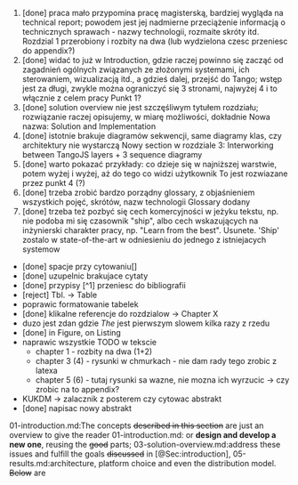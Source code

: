 1. [done] praca mało przypomina pracę magisterską, bardziej wygląda na technical report; powodem jest jej nadmierne przeciążenie informacją o technicznych sprawach - nazwy technologii, rozmaite skróty itd.
   Rozdzial 1 przerobiony i rozbity na dwa (lub wydzielona czesc przeniesc do appendix?)
2. [done] widać to już w Introduction, gdzie raczej powinno się zacząć od zagadnień ogólnych związanych ze złożonymi systemami, ich sterowaniem, wizualizacją itd., a gdzieś dalej, przejść do Tango; wstęp jest za długi, zwykle można ograniczyć się 3 stronami, najwyżej 4 i to włącznie z celem pracy
    Punkt 1?
3. [done] solution overview nie jest szczęśliwym tytułem rozdziału; rozwiązanie raczej opisujemy, w miarę możliwości, dokładnie
   Nowa nazwa: Solution and Implementation
4. [done] istotnie brakuje diagramów sekwencji, same diagramy klas, czy architektury nie wystarczą
   Nowy section w rozdziale 3: Interworking between TangoJS layers + 3 sequence diagramy
5. [done] warto pokazać przykłady: co dzieje się w najniższej warstwie, potem wyżej i wyżej, aż do tego co widzi użytkownik
   To jest rozwiazane przez punkt 4 (?)
6. [done] trzeba zrobić bardzo porządny glossary, z objaśnieniem wszystkich pojęć, skrótów, nazw technologii
   Glossary dodany
7. [done] trzeba też pozbyć się cech komercyjności w jeżyku tekstu, np. nie podoba mi się czasownik "ship", albo cech wskazujących na inżynierski charakter pracy, np. "Learn from the best".
   Usunete. 'Ship' zostalo w state-of-the-art w odniesieniu do jednego z istniejacych systemow

* [done] spacje przy cytowaniu[]
* [done] uzupelnic brakujace cytaty
* [done] przypisy [^1] przeniesc do bibliografii
* [reject] Tbl. -> Table
* poprawic formatowanie tabelek
* [done] klikalne referencje do rozdzialow -> Chapter X
* duzo jest zdan gdzie *The* jest pierwszym slowem kilka razy z rzedu
* [done] in Figure, on Listing
* naprawic wszystkie TODO w tekscie
  * chapter 1 - rozbity na dwa (1+2)
  * chapter 3 (4) - rysunki w chmurkach - nie dam rady tego zrobic z latexa
  * chapter 5 (6) - tutaj rysunki sa wazne, nie mozna ich wyrzucic -> czy zrobic na to appendix?
* KUKDM -> zalacznik z posterem czy cytowac abstrakt
* [done] napisac nowy abstrakt

01-introduction.md:The concepts ~~described in this section~~ are just an overview to give the reader
01-introduction.md:  or **design and develop a new one**, reusing the ~~good~~ parts;
03-solution-overview.md:address these issues and fulfill the goals ~~discussed~~ in [@Sec:introduction],
05-results.md:architecture, platform choice and even the distribution model. ~~Below~~ are
